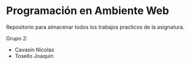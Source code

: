 # Programación en Ambiente Web

Repositorio para almacenar todos los trabajos practicos de la asignatura.

Grupo 2:
- Cavasin Nicolas
- Tosello Joaquin



